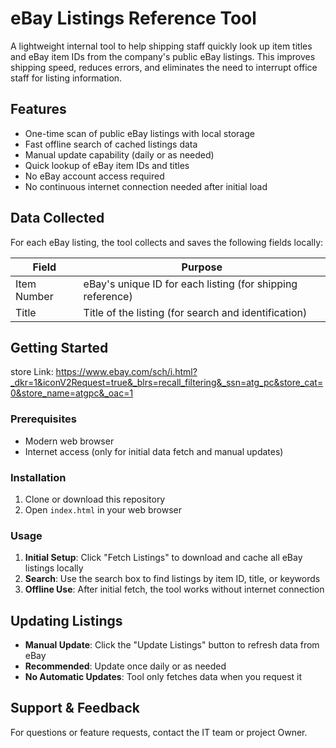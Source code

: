 # eBay Listings Reference Tool

A lightweight internal tool to help shipping staff quickly look up item titles and eBay item IDs from the company's public eBay listings. This improves shipping speed, reduces errors, and eliminates the need to interrupt office staff for listing information.

## Features
- One-time scan of public eBay listings with local storage
- Fast offline search of cached listings data
- Manual update capability (daily or as needed)
- Quick lookup of eBay item IDs and titles
- No eBay account access required
- No continuous internet connection needed after initial load

## Data Collected
For each eBay listing, the tool collects and saves the following fields locally:

| Field           | Purpose                                                      |
|-----------------|--------------------------------------------------------------|
| Item Number     | eBay's unique ID for each listing (for shipping reference)  |
| Title           | Title of the listing (for search and identification)        |


## Getting Started
store Link:
https://www.ebay.com/sch/i.html?_dkr=1&iconV2Request=true&_blrs=recall_filtering&_ssn=atg_pc&store_cat=0&store_name=atgpc&_oac=1

### Prerequisites
- Modern web browser
- Internet access (only for initial data fetch and manual updates)

### Installation
1. Clone or download this repository
2. Open `index.html` in your web browser

### Usage
1. **Initial Setup**: Click "Fetch Listings" to download and cache all eBay listings locally
2. **Search**: Use the search box to find listings by item ID, title, or keywords
3. **Offline Use**: After initial fetch, the tool works without internet connection

## Updating Listings
- **Manual Update**: Click the "Update Listings" button to refresh data from eBay
- **Recommended**: Update once daily or as needed
- **No Automatic Updates**: Tool only fetches data when you request it

## Support & Feedback
For questions or feature requests, contact the IT team or project Owner.
